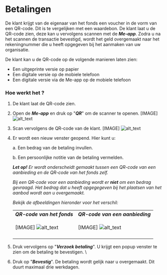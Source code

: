# Betalingen

De klant krijgt van de eigenaar van het fonds een voucher in de vorm van een QR-code. Dit is te vergelijken met een waardebon. De klant laat u de QR-code zien, deze kan u vervolgens scannen met de **_Me-app_**. Zodra u na het scannen de transactie bevestigd, wordt het geld overgemaakt naar het rekeningnummer die u heeft opgegeven bij het aanmaken van uw organisatie.

De klant kan u de QR-code op de volgende manieren laten zien:

*   Een uitgeprinte versie op papier
*   Een digitale versie op de mobiele telefoon
*   Een digitale versie via de Me-app op de mobiele telefoon


### Hoe werkt het ?

1.  De klant laat de QR-code zien.

1.  Open de **_Me-app_** en druk op "_**QR**_" om de scanner te openen.
    [IMAGE]
    ![alt_text](images/Aanbieders-Nijmegen11.png "image_tooltip")

1.  Scan vervolgens de QR-code van de klant.
    [IMAGE]
    ![alt_text](images/Aanbieders-Nijmegen12.jpg "image_tooltip")

1.  Er wordt een nieuw venster geopend. Hier kunt u:

    a.  Een bedrag van de betaling invullen.

    b.  Een persoonlijke notitie van de betaling vermelden.

    _**Let op!**_ _Er wordt onderscheidt gemaakt tussen een QR-code van een aanbieding en de QR-code van het fonds zelf._

    _Bij een QR-code voor een aanbieding wordt er **niet** om een bedrag gevraagd. Het bedrag dat u heeft opgegegeven bij het plaatsen van het aanbod wordt aan u overgemaakt._

    _Bekijk de afbeeldingen hieronder voor het verschil:_

    <table>
      <tr>
       <td><strong><em>QR-code van het fonds</em></strong>
       </td>
       <td><strong><em>QR-code van een aanbieding</em></strong>
       </td>
      </tr>
      <tr>
       <td>

    [IMAGE]
    <img src="images/Aanbieders-Nijmegen13.png" width="" alt="alt_text" title="image_tooltip">

       </td>
       <td>

    [IMAGE]
    <img src="images/Aanbieders-Nijmegen14.png" width="" alt="alt_text" title="image_tooltip">

       </td>
      </tr>
      <tr>
       <td>
       </td>
       <td>
       </td>
      </tr>
    </table>

1.  Druk vervolgens op "**_Verzoek betaling_**". U krijgt een popup venster te zien om de betaling te bevestigen. \

1.  Druk op "**_Bevestig_**". De betaling wordt gelijk naar u overgemaakt. Dit duurt maximaal drie werkdagen.
